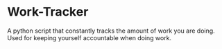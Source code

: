 # Work-Tracker
A python script that constantly tracks the amount of work you are doing. Used for keeping yourself accountable when doing work.
